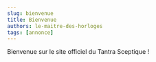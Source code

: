 ```yaml
---
slug: bienvenue
title: Bienvenue
authors: le-maitre-des-horloges
tags: [annonce]
---
```


Bienvenue sur le site officiel du Tantra Sceptique !